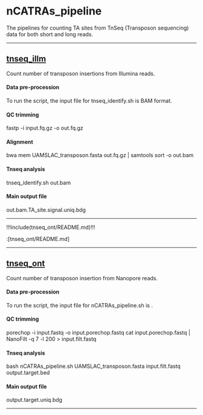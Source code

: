 # nCATRAs_pipeline

The pipelines for counting TA sites from TnSeq (Transposon sequencing) data for both short and long reads.

---

## [tnseq_illm](https://gitlab.com/piroonj/ncatras_pipeline/-/tree/master/tnseq_illm)
Count number of transposon insertions from Illumina reads.

#### Data pre-procession
To run the script, the input file for tnseq_identify.sh is BAM format.

#### QC trimming
fastp -i input.fq.gz -o out.fq.gz 

#### Alignment
bwa mem UAMSLAC_transposon.fasta out.fq.gz | samtools sort -o out.bam 

#### Tnseq analysis
tnseq_identify.sh out.bam 

#### Main output file
out.bam.TA_site.signal.uniq.bdg

---

!!!include(tnseq_ont/README.md)!!!

:[tnseq_ont/README.md]

---

## [tnseq_ont](https://gitlab.com/piroonj/ncatras_pipeline/-/tree/master/tnseq_ont)

Count number of transposon insertion from Nanopore reads.

#### Data pre-procession
To run the script, the input file for nCATRAs_pipeline.sh is .

#### QC trimming
porechop -i input.fastq -o input.porechop.fastq
cat input.porechop.fastq | NanoFilt -q 7 -l 200 > input.filt.fastq

#### Tnseq analysis
bash nCATRAs_pipeline.sh UAMSLAC_transposon.fasta input.filt.fastq output.target.bed

#### Main output file
output.target.uniq.bdg

---

